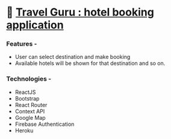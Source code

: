 # 🚀 [Travel Guru : hotel booking application](https://travel-guru-34c98.firebaseapp.com/)

### Features -

-   User can select destination and make booking
-   Available hotels will be shown for that destination and so on.


### Technologies -

-   ReactJS
-   Bootstrap
-   React Router
-   Context API
-   Google Map
-   Firebase Authentication
-   Heroku
